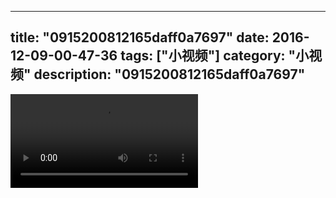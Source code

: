 
---
title: "0915200812165daff0a7697"
date: 2016-12-09-00-47-36
tags: ["小视频"]
category: "小视频"
description: "0915200812165daff0a7697"
---
<video src="http://ohtsqip0g.bkt.clouddn.com/0915200812165daff0a7697.mp4" controls="controls"></video>
